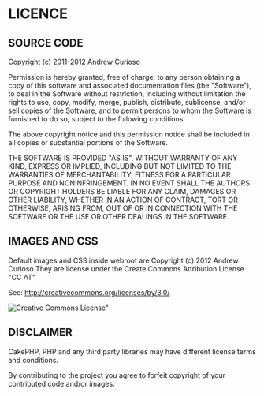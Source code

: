 # LICENCE

## SOURCE CODE

Copyright (c) 2011-2012 Andrew Curioso

Permission is hereby granted, free of charge, to any person obtaining a copy of this software and associated documentation files (the "Software"), to deal in the Software without restriction, including without limitation the rights to use, copy, modify, merge, publish, distribute, sublicense, and/or sell copies of the Software, and to permit persons to whom the Software is furnished to do so, subject to the following conditions:

The above copyright notice and this permission notice shall be included in all copies or substantial portions of the Software.

THE SOFTWARE IS PROVIDED "AS IS", WITHOUT WARRANTY OF ANY KIND, EXPRESS OR IMPLIED, INCLUDING BUT NOT LIMITED TO THE WARRANTIES OF MERCHANTABILITY, FITNESS FOR A PARTICULAR PURPOSE AND NONINFRINGEMENT. IN NO EVENT SHALL THE AUTHORS OR COPYRIGHT HOLDERS BE LIABLE FOR ANY CLAIM, DAMAGES OR OTHER LIABILITY, WHETHER IN AN ACTION OF CONTRACT, TORT OR OTHERWISE, ARISING FROM, OUT OF OR IN CONNECTION WITH THE SOFTWARE OR THE USE OR OTHER DEALINGS IN THE SOFTWARE.

## IMAGES AND CSS

Default images and CSS inside webroot are Copyright (c) 2012 Andrew Curioso
They are license under the Create Commons Attribution License "CC AT"

See: http://creativecommons.org/licenses/by/3.0/

![Creative Commons License"](http://i.creativecommons.org/l/by/3.0/88x31.png")

## DISCLAIMER

CakePHP, PHP and any third party libraries may have different license terms and conditions.

By contributing to the project you agree to forfeit copyright of your contributed code and/or images.

